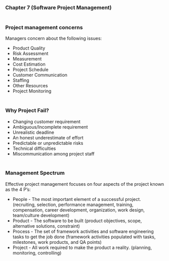 ### **Chapter 7 (Software Project Management)**

### **<br/>Project management concerns**
Managers concern about the following issues:<br/>
  - Product Quality
  - Risk Assessment
  - Measurement
  - Cost Estimation
  - Project Schedule
  - Customer Communication
  - Staffing
  - Other Resources
  - Project Monitoring

### **<br/>Why Project Fail?**
  - Changing customer requirement
  - Ambiguous/Incomplete requirement
  - Unrealistic deadline
  - An honest underestimate of effort
  - Predictable or unpredictable risks
  - Technical difficulties
  - Miscommunication among project staff

### **<br/>Management Spectrum**
Effective project management focuses on four aspects of the project known as the 4 P’s:<br/>
  - People - The most important element of a successful project. (recruiting, selection, performance management, training, compensation, career development, organization, work design, team/culture development)
  - Product - The software to be built (product objectives, scope, alternative solutions, constraint)
  - Process - The set of framework activities and software engineering tasks to get the job done (framework activities populated with tasks, milestones, work products, and QA points)
  - Project - All work required to make the product a reality. (planning, monitoring, controlling)<br/>
  

